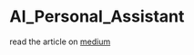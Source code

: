 # AI_Personal_Assistant

read the article on [medium](https://medium.com/@c.giancaterino/build-your-personal-ai-assistant-with-streamlit-and-llms-2f95c9b00e0b) 
